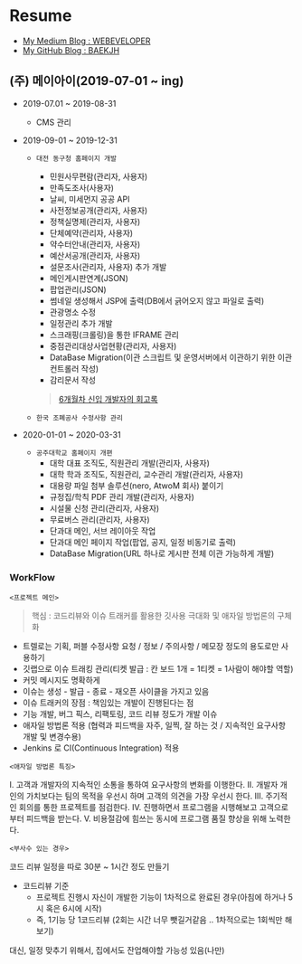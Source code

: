 # Resume

- [My Medium Blog : WEBEVELOPER](https://medium.com/webeveloper)
- [My GitHub Blog : BAEKJH](https://baekjungho.github.io/)

## (주) 메이아이(2019-07-01 ~ ing)

- 2019-07.01 ~ 2019-08-31
  - CMS 관리
  
- 2019-09-01 ~ 2019-12-31
  - `대전 동구청 홈페이지 개발 `
    - 민원사무편람(관리자, 사용자)
    - 만족도조사(사용자)
    - 날씨, 미세먼지 공공 API
    - 사전정보공개(관리자, 사용자)
    - 정책실명제(관리자, 사용자)
    - 단체예약(관리자, 사용자)
    - 약수터안내(관리자, 사용자)
    - 예산서공개(관리자, 사용자)
    - 설문조사(관리자, 사용자) 추가 개발
    - 메인게시판연계(JSON)
    - 팝업관리(JSON)
    - 썸네일 생성해서 JSP에 출력(DB에서 긁어오지 않고 파일로 출력)
    - 관광명소 수정
    - 일정관리 추가 개발
    - 스크래핑(크롤링)을 통한 IFRAME 관리
    - 중점관리대상사업현황(관리자, 사용자)
    - DataBase Migration(이관 스크립트 및 운영서버에서 이관하기 위한 이관 컨트롤러 작성)
    - 감리문서 작성
    
    > [6개월차 신입 개발자의 회고록](https://medium.com/webeveloper/6%EA%B0%9C%EC%9B%94%EC%B0%A8-%EC%8B%A0%EC%9E%85-%EA%B0%9C%EB%B0%9C%EC%9E%90%EC%9D%98-2019%EB%85%84-%ED%9A%8C%EA%B3%A0%EB%A1%9D-8781a998e844)

  - `한국 조폐공사 수정사항 관리`

- 2020-01-01 ~ 2020-03-31
  - `공주대학교 홈페이지 개편`
    - 대학 대표 조직도, 직원관리 개발(관리자, 사용자)
    - 대학 학과 조직도, 직원관리, 교수관리 개발(관리자, 사용자)
    - 대용량 파일 첨부 솔루션(nero, AtwoM 회사) 붙이기
    - 규정집/학칙 PDF 관리 개발(관리자, 사용자)
    - 시설물 신청 관리(관리자, 사용자)
    - 무료버스 관리(관리자, 사용자)
    - 단과대 메인, 서브 레이아웃 작업
    - 단과대 메인 페이지 작업(팝업, 공지, 일정 비동기로 출력)
    - DataBase Migration(URL 하나로 게시판 전체 이관 가능하게 개발)


### WorkFlow

`<프로젝트 메인>`

> 핵심 : 코드리뷰와 이슈 트래커를 활용한 깃사용 극대화 및 애자일 방법론의 구체화 

- 트렐로는 기획, 퍼블 수정사항 요청 / 정보 / 주의사항 / 메모장 정도의 용도로만 사용하기
- 깃랩으로 이슈 트래킹 관리(티켓 발급 : 칸 보드 1개 = 1티켓 = 1사람이 해야할 역할)
- 커밋 메시지도 명확하게
- 이슈는 생성 - 발급 - 종료 - 재오픈 사이클을 가지고 있음
- 이슈 트래커의 장점 : 책임있는 개발이 진행된다는 점
- 기능 개발, 버그 픽스, 리팩토링, 코드 리뷰 정도가 개발 이슈
- 애자일 방법론 적용 (협력과 피드백을 자주, 일찍, 잘 하는 것 / 지속적인 요구사항 개발 및 변경수용)
- Jenkins 로 CI(Continuous Integration) 적용

`<애자일 방법론 특징>`

Ⅰ. 고객과 개발자의 지속적인 소통을 통하여 요구사항의 변화를 이행한다.
Ⅱ. 개발자 개인의 가치보다는 팀의 목적을 우선시 하며 고객의 의견을 가장 우선시 한다.
Ⅲ. 주기적인 회의를 통한 프로젝트를 점검한다.
Ⅳ. 진행하면서 프로그램을 시행해보고 고객으로 부터 피드백을 받는다.
Ⅴ. 비용절감에 힘쓰는 동시에 프로그램 품질 향상을 위해 노력한다.

`<부사수 있는 경우>`

코드 리뷰 일정을 따로 30분 ~ 1시간 정도 만들기

- 코드리뷰 기준
  - 프로젝트 진행시 자신이 개발한 기능이 1차적으로 완료된 경우(아침에 하거나 5시 혹은 6시에 시작)
  - 즉, 1기능 당 1코드리뷰  (2회는 시간 너무 뺏길거같음 .. 1차적으로는 1회씩만 해보기)

대신, 일정 맞추기 위해서, 집에서도 잔업해야할 가능성 있음(나만)
